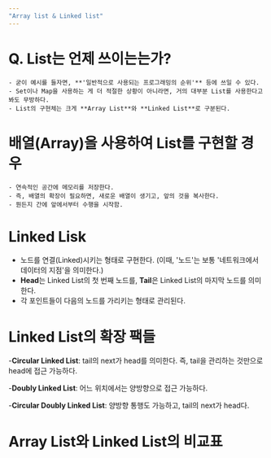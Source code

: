 ```yaml
---
"Array list & Linked list"
---
```

# Q. List는 언제 쓰이는는가?  
    - 굳이 예시를 들자면, **'일반적으로 사용되는 프로그래밍의 순위'** 등에 쓰일 수 있다.  
    - Set이나 Map을 사용하는 게 더 적절한 상황이 아니라면, 거의 대부분 List를 사용한다고 봐도 무방하다.  
    - List의 구현체는 크게 **Array List**와 **Linked List**로 구분된다.  
    
# 배열(Array)을 사용하여 List를 구현할 경우  

    - 연속적인 공간에 메모리를 저장한다.  
    - 즉, 배열의 확장이 필요하면, 새로운 배열이 생기고, 앞의 것을 복사한다.  
    - 뭔든지 간에 앞에서부터 수행을 시작함.  
# Linked Lisk  
  - 노드를 연결(Linked)시키는 형태로 구현한다. (이때, '노드'는 보통 '네트워크에서 데이터의 지점'을 의미한다.)  
  - **Head**는 Linked List의 첫 번째 노드를, **Tail**은 Linked List의 마지막 노드를 의미한다.  
  - 각 포인트들이 다음의 노드를 가리키는 형태로 관리된다.  
  
# Linked List의 확장 팩들

  -**Circular Linked List**: tail의 next가 head를 의미한다. 즉, tail을 관리하는 것만으로 head에 접근 가능하다.  

  -**Doubly Linked List**: 어느 위치에서는 양방향으로 접근 가능하다.  

  -**Circular Doubly Linked List**: 양방향 통행도 가능하고, tail의 next가 head다.  


  # Array List와 Linked List의 비교표  

  
